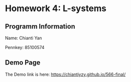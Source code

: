 # Homework 4: L-systems

## Programm Information
Name: Chianti Yan

Pennkey: 85100574

## Demo Page
The Demo link is here: https://chiantiyzy.github.io/566-final/

